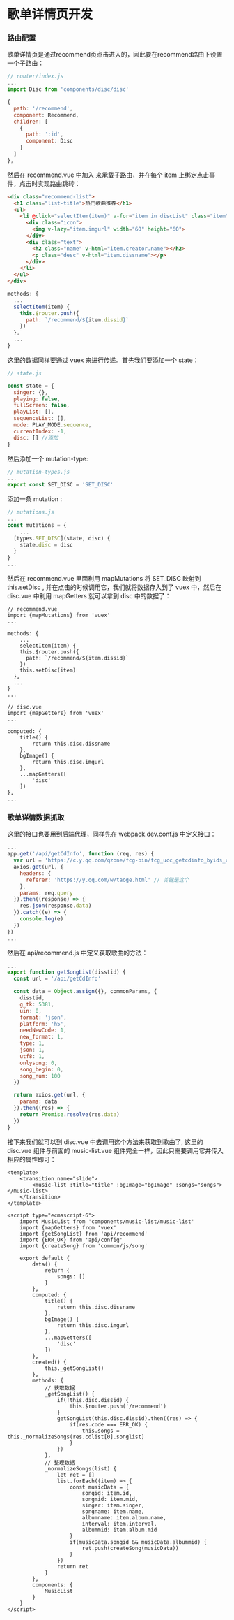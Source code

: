 # 歌单详情页开发

### **路由配置**

歌单详情页是通过recommend页点击进入的，因此要在recommend路由下设置一个子路由：

```javascript
// router/index.js
...
import Disc from 'components/disc/disc'

{
  path: '/recommend',
  component: Recommend,
  children: [
    {
      path: ':id',
      component: Disc
    }
  ]
},
```

然后在 recommend.vue 中加入 <router-view></router-view> 来承载子路由，并在每个 item 上绑定点击事件，点击时实现路由跳转：

```html
<div class="recommend-list">
  <h1 class="list-title">热门歌曲推荐</h1>
  <ul>
    <li @click="selectItem(item)" v-for="item in discList" class="item">
      <div class="icon">
        <img v-lazy="item.imgurl" width="60" height="60">
      </div>
      <div class="text">
        <h2 class="name" v-html="item.creator.name"></h2>
        <p class="desc" v-html="item.dissname"></p>
      </div>
    </li>
  </ul>
</div>
```

```javascript
methods: {
  ...
  selectItem(item) {
    this.$router.push({
      path: `/recommend/${item.dissid}`
    })
  },
  ...
}
```

这里的数据同样要通过 vuex 来进行传递。首先我们要添加一个 state：

```javascript
// state.js

const state = {
  singer: {},
  playing: false,
  fullScreen: false,
  playList: [],
  sequenceList: [],
  mode: PLAY_MODE.sequence,
  currentIndex: -1,
  disc: [] //添加
}
```

然后添加一个 mutation-type:

```javascript
// mutation-types.js
...
export const SET_DISC = 'SET_DISC'
```

添加一条 mutation :

```javascript
// mutations.js
...
const mutations = {
	...
  [types.SET_DISC](state, disc) {
    state.disc = disc
  }
}
...
```

然后在 recommend.vue 里面利用 mapMutations 将 SET_DISC 映射到 this.setDisc , 并在点击的时候调用它，我们就将数据存入到了 vuex 中，然后在 disc.vue 中利用 mapGetters 就可以拿到 disc 中的数据了：

```vue
// recommend.vue
import {mapMutations} from 'vuex'
...

methods: {
	...
	selectItem(item) {
    this.$router.push({
      path: `/recommend/${item.dissid}`
    })
    this.setDisc(item)
  },
  ...
}
...
```

```vue
// disc.vue
import {mapGetters} from 'vuex'
...

computed: {
	title() {
		return this.disc.dissname
	},
	bgImage() {
		return this.disc.imgurl
	},
	...mapGetters([
		'disc'
	])
},
...
```

### **歌单详情数据抓取**

这里的接口也要用到后端代理，同样先在 webpack.dev.conf.js 中定义接口：

```javascript
...
app.get('/api/getCdInfo', function (req, res) {
  var url = 'https://c.y.qq.com/qzone/fcg-bin/fcg_ucc_getcdinfo_byids_cp.fcg'
  axios.get(url, {
    headers: {
      referer: 'https://y.qq.com/w/taoge.html' // 关键是这个
    },
    params: req.query
  }).then((response) => {
    res.json(response.data)
  }).catch((e) => {
    console.log(e)
  })
})
...
```

然后在 api/recommend.js 中定义获取歌曲的方法：

```javascript
...
export function getSongList(disstid) {
  const url = '/api/getCdInfo'

  const data = Object.assign({}, commonParams, {
    disstid,
    g_tk: 5381,
    uin: 0,
    format: 'json',
    platform: 'h5',
    needNewCode: 1,
    new_format: 1,
    type: 1,
    json: 1,
    utf8: 1,
    onlysong: 0,
    song_begin: 0,
    song_num: 100
  })

  return axios.get(url, {
    params: data
  }).then((res) => {
    return Promise.resolve(res.data)
  })
}
```

接下来我们就可以到 disc.vue 中去调用这个方法来获取到歌曲了, 这里的 disc.vue 组件与前面的 music-list.vue 组件完全一样，因此只需要调用它并传入相应的属性即可：

```vue
<template>
	<transition name="slide">
		<music-list :title="title" :bgImage="bgImage" :songs="songs"></music-list>
	</transition>	
</template>

<script type="ecmascript-6">
	import MusicList from 'components/music-list/music-list'
	import {mapGetters} from 'vuex'
	import {getSongList} from 'api/recommend'
	import {ERR_OK} from 'api/config'
	import {createSong} from 'common/js/song'

	export default {
		data() {
			return {
				songs: []
			}
		},
		computed: {
			title() {
				return this.disc.dissname
			},
			bgImage() {
				return this.disc.imgurl
			},
			...mapGetters([
				'disc'
			])
		},
		created() {
			this._getSongList()
		},
		methods: {
			// 获取数据
			_getSongList() {
				if(!this.disc.dissid) {
					this.$router.push('/recommend')
				}
				getSongList(this.disc.dissid).then((res) => {
					if(res.code === ERR_OK) {
						this.songs = this._normalizeSongs(res.cdlist[0].songlist)
					}
				})
			},
			// 整理数据
			_normalizeSongs(list) {
				let ret = []
				list.forEach((item) => {
					const musicData = {
						songid: item.id,
						songmid: item.mid,
						singer: item.singer,
					    songname: item.name,
					    albumname: item.album.name,
					    interval: item.interval,
					    albummid: item.album.mid
					}
					if(musicData.songid && musicData.albummid) {
						ret.push(createSong(musicData))
					}
				})
				return ret
			}
		},
		components: {
			MusicList
		}
	}
</script>
```